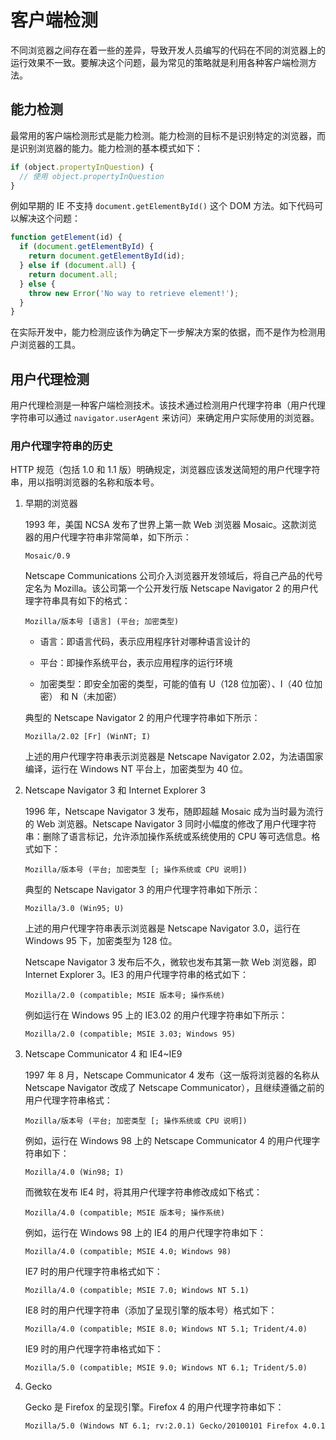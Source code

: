 # 客户端检测

不同浏览器之间存在着一些的差异，导致开发人员编写的代码在不同的浏览器上的运行效果不一致。要解决这个问题，最为常见的策略就是利用各种客户端检测方法。

## 能力检测

最常用的客户端检测形式是能力检测。能力检测的目标不是识别特定的浏览器，而是识别浏览器的能力。能力检测的基本模式如下：

```js
if (object.propertyInQuestion) {
  // 使用 object.propertyInQuestion
}
```

例如早期的 IE 不支持 `document.getElementById()` 这个 DOM 方法。如下代码可以解决这个问题：

```js
function getElement(id) {
  if (document.getElementById) {
    return document.getElementById(id);
  } else if (document.all) {
    return document.all;
  } else {
    throw new Error('No way to retrieve element!');
  }
}
```

在实际开发中，能力检测应该作为确定下一步解决方案的依据，而不是作为检测用户浏览器的工具。

## 用户代理检测

用户代理检测是一种客户端检测技术。该技术通过检测用户代理字符串（用户代理字符串可以通过 `navigator.userAgent` 来访问）来确定用户实际使用的浏览器。

### 用户代理字符串的历史

HTTP 规范（包括 1.0 和 1.1 版）明确规定，浏览器应该发送简短的用户代理字符串，用以指明浏览器的名称和版本号。

1. 早期的浏览器

    1993 年，美国 NCSA 发布了世界上第一款 Web 浏览器 Mosaic。这款浏览器的用户代理字符串非常简单，如下所示：

    ```
    Mosaic/0.9
    ```

    Netscape Communications 公司介入浏览器开发领域后，将自己产品的代号定名为 Mozilla。该公司第一个公开发行版 Netscape Navigator 2 的用户代理字符串具有如下的格式：

    ```
    Mozilla/版本号 [语言] (平台; 加密类型)
    ```

    - 语言：即语言代码，表示应用程序针对哪种语言设计的

    - 平台：即操作系统平台，表示应用程序的运行环境

    - 加密类型：即安全加密的类型，可能的值有 U（128 位加密）、I（40 位加密） 和 N（未加密）

    典型的 Netscape Navigator 2 的用户代理字符串如下所示：

    ```
    Mozilla/2.02 [Fr] (WinNT; I)
    ```

    上述的用户代理字符串表示浏览器是 Netscape Navigator 2.02，为法语国家编译，运行在 Windows NT 平台上，加密类型为 40 位。

2. Netscape Navigator 3 和 Internet Explorer 3

    1996 年，Netscape Navigator 3 发布，随即超越 Mosaic 成为当时最为流行的 Web 浏览器。Netscape Navigator 3 同时小幅度的修改了用户代理字符串：删除了语言标记，允许添加操作系统或系统使用的 CPU 等可选信息。格式如下：

    ```
    Mozilla/版本号 (平台; 加密类型 [; 操作系统或 CPU 说明])
    ```

    典型的 Netscape Navigator 3 的用户代理字符串如下所示：

    ```
    Mozilla/3.0 (Win95; U)
    ```

    上述的用户代理字符串表示浏览器是 Netscape Navigator 3.0，运行在 Windows 95 下，加密类型为 128 位。

    Netscape Navigator 3 发布后不久，微软也发布其第一款 Web 浏览器，即 Internet Explorer 3。IE3 的用户代理字符串的格式如下：

    ```
    Mozilla/2.0 (compatible; MSIE 版本号; 操作系统)
    ```

    例如运行在 Windows 95 上的 IE3.02 的用户代理字符串如下所示：

    ```
    Mozilla/2.0 (compatible; MSIE 3.03; Windows 95)
    ```

3. Netscape Communicator 4 和 IE4~IE9

    1997 年 8 月，Netscape Communicator 4 发布（这一版将浏览器的名称从 Netscape Navigator 改成了 Netscape Communicator），且继续遵循之前的用户代理字符串格式：

    ```
    Mozilla/版本号 (平台; 加密类型 [; 操作系统或 CPU 说明])
    ```

    例如，运行在 Windows 98 上的 Netscape Communicator 4 的用户代理字符串如下：

    ```
    Mozilla/4.0 (Win98; I)
    ```

    而微软在发布 IE4 时，将其用户代理字符串修改成如下格式：

    ```
    Mozilla/4.0 (compatible; MSIE 版本号; 操作系统)
    ```

    例如，运行在 Windows 98 上的 IE4 的用户代理字符串如下：

    ```
    Mozilla/4.0 (compatible; MSIE 4.0; Windows 98)
    ```

    IE7 时的用户代理字符串格式如下：

    ```
    Mozilla/4.0 (compatible; MSIE 7.0; Windows NT 5.1)
    ```

    IE8 时的用户代理字符串（添加了呈现引擎的版本号）格式如下：

    ```
    Mozilla/4.0 (compatible; MSIE 8.0; Windows NT 5.1; Trident/4.0)
    ```

    IE9 时的用户代理字符串格式如下：

    ```
    Mozilla/5.0 (compatible; MSIE 9.0; Windows NT 6.1; Trident/5.0)
    ```

4. Gecko

    Gecko 是 Firefox 的呈现引擎。Firefox 4 的用户代理字符串如下：

    ```
    Mozilla/5.0 (Windows NT 6.1; rv:2.0.1) Gecko/20100101 Firefox 4.0.1
    ```